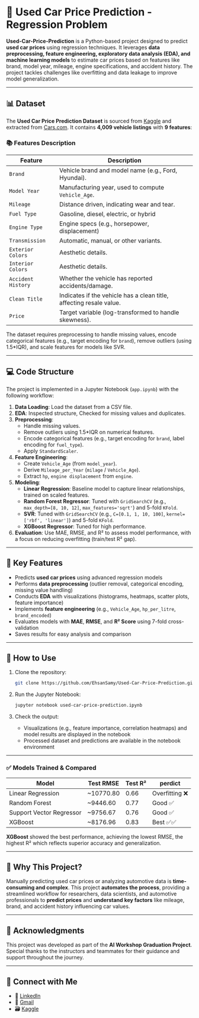 # 🚗 Used Car Price Prediction - Regression Problem

**Used-Car-Price-Prediction** is a Python-based project designed to predict **used car prices** using regression techniques. It leverages **data preprocessing, feature engineering, exploratory data analysis (EDA), and machine learning models** to estimate car prices based on features like brand, model year, mileage, engine specifications, and accident history. The project tackles challenges like overfitting and data leakage to improve model generalization.

---

## 📊 Dataset

The **Used Car Price Prediction Dataset** is sourced from [Kaggle](https://www.kaggle.com/datasets/taeefnajib/used-car-price-prediction-dataset/data) and extracted from [Cars.com](https://www.cars.com). It contains **4,009 vehicle listings** with **9 features**:

### 📚 Features Description

| Feature            | Description                                                         |
| ------------------ | ------------------------------------------------------------------- |
| `Brand`            | Vehicle brand and model name (e.g., Ford, Hyundai).                 |
| `Model Year`       | Manufacturing year, used to compute `Vehicle_Age`.                  |
| `Mileage`          | Distance driven, indicating wear and tear.                          |
| `Fuel Type`        | Gasoline, diesel, electric, or hybrid                               |
| `Engine Type`      | Engine specs (e.g., horsepower, displacement)                       |
| `Transmission`     | Automatic, manual, or other variants.                               |
| `Exterior Colors`  | Aesthetic details.                                                  |
| `Interior Colors`  | Aesthetic details.                                                  |
| `Accident History` | Whether the vehicle has reported accidents/damage.                  |
| `Clean Title`      | Indicates if the vehicle has a clean title, affecting resale value. |
| `Price`            | Target variable (log-transformed to handle skewness).               |

The dataset requires preprocessing to handle missing values, encode categorical features (e.g., target encoding for `brand`), remove outliers (using 1.5\*IQR), and scale features for models like SVR.

---

## 💻 Code Structure

The project is implemented in a Jupyter Notebook (`app.ipynb`) with the following workflow:

1. **Data Loading**: Load the dataset from a CSV file.
2. **EDA**: Inspected structure, Checked for missing values and duplicates.
3. **Preprocessing**:
   - Handle missing values.
   - Remove outliers using 1.5\*IQR on numerical features.
   - Encode categorical features (e.g., target encoding for `brand`, label encoding for `fuel_type`).
   - Apply `StandardScaler`.
4. **Feature Engineering**:
   - Create `Vehicle_Age` (from `model_year`).
   - Derive `Mileage_per_Year` (`milage` / `Vehicle_Age`).
   - Extract `hp`, `engine displacement` from `engine`.
5. **Modeling**:
   - **Linear Regression**: Baseline model to capture linear relationships, trained on scaled features.
   - **Random Forest Regressor**: Tuned with `GridSearchCV` (e.g., `max_depth=[8, 10, 12]`, `max_features='sqrt'`) and 5-fold `KFold`.
   - **SVR**: Tuned with `GridSearchCV` (e.g., `C=[0.1, 1, 10, 100]`, `kernel=['rbf', 'linear']`) and 5-fold `KFold`.
   - **XGBoost Regressor**: Tuned for high performance.
6. **Evaluation**: Use MAE, RMSE, and R² to assess model performance, with a focus on reducing overfitting (train/test R² gap).

---

## 🚀 Key Features

- Predicts **used car prices** using advanced regression models
- Performs **data preprocessing** (outlier removal, categorical encoding, missing value handling)
- Conducts **EDA** with visualizations (histograms, heatmaps, scatter plots, feature importance)
- Implements **feature engineering** (e.g., `Vehicle_Age`, `hp_per_litre`, `brand_encoded`)
- Evaluates models with **MAE**, **RMSE**, and **R² Score** using 7-fold cross-validation
- Saves results for easy analysis and comparison

---

## 📂 How to Use

1. Clone the repository:

   ```bash
   git clone https://github.com/EhsanSamy/Used-Car-Price-Prediction.git
   ```

2. Run the Jupyter Notebook:

   ```bash
   jupyter notebook used-car-price-prediction.ipynb
   ```

3. Check the output:
   - Visualizations (e.g., feature importance, correlation heatmaps) and model results are displayed in the notebook
   - Processed dataset and predictions are available in the notebook environment

---

### ✅ Models Trained & Compared

| Model                    | Test RMSE | Test R²  | perdict          |
|--------------------------|-----------|----------|------------------|
| Linear Regression        | ~10770.80 | 0.66     | Overfitting ❌   |
| Random Forest            | ~9446.60  | 0.77     | Good ✅          |
| Support Vector Regressor | ~9756.67  | 0.76     | Good ✅          |
| XGBoost                  | ~8176.96  | 0.83     | Best ✅✅        |

**XGBoost** showed the best performance, achieving the lowest RMSE, the highest R² which reflects superior accuracy and generalization.

---

## 📌 Why This Project?

Manually predicting used car prices or analyzing automotive data is **time-consuming and complex**. This project **automates the process**, providing a streamlined workflow for researchers, data scientists, and automotive professionals to **predict prices** and **understand key factors** like mileage, brand, and accident history influencing car values.

---
## 🙏 Acknowledgments

This project was developed as part of the **AI Workshop Graduation Project**.  
Special thanks to the instructors and teammates for their guidance and support throughout the journey.

---

## 🔗 Connect with Me

- 💼 [LinkedIn](https://www.linkedin.com/in/ehsan-samy/)
- 📧 [Gmail](mailto:ehsansamy9@gmail.com)
- 🗃️ [Kaggle](https://www.kaggle.com/ehsansamy)
